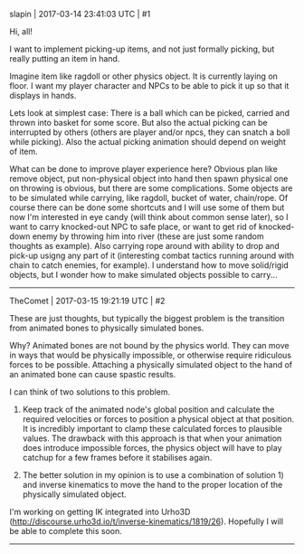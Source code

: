 slapin | 2017-03-14 23:41:03 UTC | #1

Hi, all!

I want to implement picking-up items, and not just formally picking, but really putting an item in hand.

Imagine item like ragdoll or other physics object. It is currently laying on floor.
I want my player character and NPCs to be able to pick it up so that it displays in hands.

Lets look at simplest case: There is a ball which can be picked, carried and thrown into
basket for some score. But also the actual picking can be interrupted by others (others are player and/or npcs,
they can snatch a boll while picking). Also the actual picking animation should depend on weight of item.

What can be done to improve player experience here? Obvious plan like remove object,
put non-physical object into hand then spawn physical one on throwing is obvious, but there are some complications.
Some objects are to be simulated while carrying, like ragdoll, bucket of water, chain/rope. Of course there can be done some shortcuts and I will use some of them but now I'm interested in eye candy (will think about common sense later),
so I want to carry knocked-out NPC to safe place, or want to get rid of knocked-down enemy by throwing
him into river (these are just some random thoughts as example). Also carrying rope around with ability to drop and pick-up usigng any part of it (interesting combat tactics running around with chain to catch enemies, for example).
I understand how to move solid/rigid objects, but I wonder how to make simulated objects possible to carry...

-------------------------

TheComet | 2017-03-15 19:21:19 UTC | #2

These are just thoughts, but typically the biggest problem is the transition from animated bones to physically simulated bones.

Why? Animated bones are not bound by the physics world. They can move in ways that would be physically impossible, or otherwise require ridiculous forces to be possible. Attaching a physically simulated object to the hand of an animated bone can cause spastic results.

I can think of two solutions to this problem.

1) Keep track of the animated node's global position and calculate the required velocities or forces to position a physical object at that position. It is incredibly important to clamp these calculated forces to plausible values. The drawback with this approach is that when your animation does introduce impossible forces, the physics object will have to play catchup for a few frames before it stabilises again.

2) The better solution in my opinion is to use a combination of solution 1) and inverse kinematics to move the hand to the proper location of the physically simulated object.

I'm working on getting IK integrated into Urho3D (http://discourse.urho3d.io/t/inverse-kinematics/1819/26). Hopefully I will be able to complete this soon.

-------------------------

